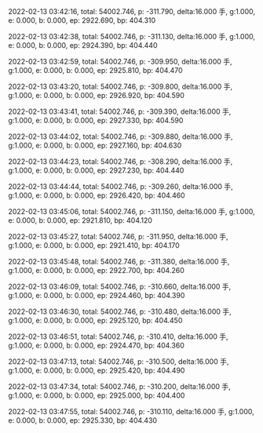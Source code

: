 2022-02-13 03:42:16, total: 54002.746, p: -311.790, delta:16.000 手, g:1.000, e: 0.000, b: 0.000, ep: 2922.690, bp: 404.310

2022-02-13 03:42:38, total: 54002.746, p: -311.130, delta:16.000 手, g:1.000, e: 0.000, b: 0.000, ep: 2924.390, bp: 404.440

2022-02-13 03:42:59, total: 54002.746, p: -309.950, delta:16.000 手, g:1.000, e: 0.000, b: 0.000, ep: 2925.810, bp: 404.470

2022-02-13 03:43:20, total: 54002.746, p: -309.800, delta:16.000 手, g:1.000, e: 0.000, b: 0.000, ep: 2926.920, bp: 404.590

2022-02-13 03:43:41, total: 54002.746, p: -309.390, delta:16.000 手, g:1.000, e: 0.000, b: 0.000, ep: 2927.330, bp: 404.590

2022-02-13 03:44:02, total: 54002.746, p: -309.880, delta:16.000 手, g:1.000, e: 0.000, b: 0.000, ep: 2927.160, bp: 404.630

2022-02-13 03:44:23, total: 54002.746, p: -308.290, delta:16.000 手, g:1.000, e: 0.000, b: 0.000, ep: 2927.230, bp: 404.440

2022-02-13 03:44:44, total: 54002.746, p: -309.260, delta:16.000 手, g:1.000, e: 0.000, b: 0.000, ep: 2926.420, bp: 404.460

2022-02-13 03:45:06, total: 54002.746, p: -311.150, delta:16.000 手, g:1.000, e: 0.000, b: 0.000, ep: 2921.810, bp: 404.120

2022-02-13 03:45:27, total: 54002.746, p: -311.950, delta:16.000 手, g:1.000, e: 0.000, b: 0.000, ep: 2921.410, bp: 404.170

2022-02-13 03:45:48, total: 54002.746, p: -311.380, delta:16.000 手, g:1.000, e: 0.000, b: 0.000, ep: 2922.700, bp: 404.260

2022-02-13 03:46:09, total: 54002.746, p: -310.660, delta:16.000 手, g:1.000, e: 0.000, b: 0.000, ep: 2924.460, bp: 404.390

2022-02-13 03:46:30, total: 54002.746, p: -310.480, delta:16.000 手, g:1.000, e: 0.000, b: 0.000, ep: 2925.120, bp: 404.450

2022-02-13 03:46:51, total: 54002.746, p: -310.410, delta:16.000 手, g:1.000, e: 0.000, b: 0.000, ep: 2924.470, bp: 404.360

2022-02-13 03:47:13, total: 54002.746, p: -310.500, delta:16.000 手, g:1.000, e: 0.000, b: 0.000, ep: 2925.420, bp: 404.490

2022-02-13 03:47:34, total: 54002.746, p: -310.200, delta:16.000 手, g:1.000, e: 0.000, b: 0.000, ep: 2925.000, bp: 404.400

2022-02-13 03:47:55, total: 54002.746, p: -310.110, delta:16.000 手, g:1.000, e: 0.000, b: 0.000, ep: 2925.330, bp: 404.430